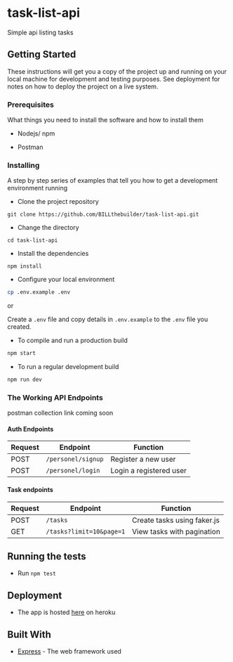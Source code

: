 # task-list-api
Simple api listing tasks

## Getting Started

These instructions will get you a copy of the project up and running on your local machine for development and testing purposes. See deployment for notes on how to deploy the project on a live system.

### Prerequisites

What things you need to install the software and how to install them

- Nodejs/ npm

- Postman

### Installing

A step by step series of examples that tell you how to get a development environment running

- Clone the project repository

`git clone https://github.com/BILLthebuilder/task-list-api.git`

- Change the directory

`cd task-list-api`

- Install the dependencies

`npm install`

- Configure your local environment

```bash
cp .env.example .env
```

or

Create a `.env` file and copy details in `.env.example` to the `.env` file you created.

- To compile and run a production build

```bash
npm start
```

- To run a regular development build

```bash
npm run dev
```

### The Working API Endpoints

postman collection link coming soon

#### Auth Endpoints

| Request | Endpoint              | Function                |
| ------- | --------------------- | ----------------------- |
| POST    | `/personel/signup` | Register a new user     |
| POST    | `/personel/login` | Login a registered user |

#### Task endpoints

| Request | Endpoint                 | Function                                   |
| ------- | ------------------------ | ------------------------------------------ |
| POST    | `/tasks`           | Create tasks using faker.js                             |
| GET    | `/tasks?limit=10&page=1`       | View tasks with pagination                    |

## Running the tests

- Run `npm test`

## Deployment

- The app is hosted [here](https://tasks-api1.herokuapp.com/) on heroku

## Built With

- [Express](http://expressjs.com) - The web framework used
